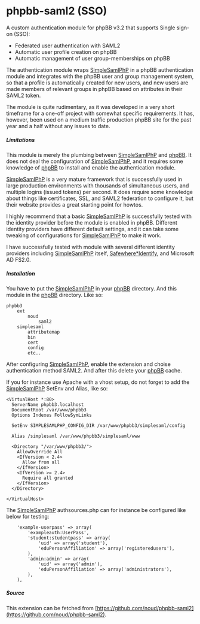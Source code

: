 phpbb-saml2 (SSO)
=================

A custom authentication module for phpBB v3.2 that supports Single sign-on (SSO):

- Federated user authentication with SAML2
- Automatic user profile creation on phpBB
- Automatic management of user group-memberships on phpBB

The authentication module wraps [SimpleSamlPhP](http://www.simplesamlphp.org) in a phpBB authentication module and integrates with the phpBB user and group management system, so that a profile is automatically created for new users, and new users are made members of relevant groups in phpBB based on attributes in their SAML2 token.

The module is quite rudimentary, as it was developed in a very short timeframe for a one-off project with somewhat specific requirements. It has, however, been used on a medium traffic production phpBB site for the past year and a half without any issues to date.

##### Limitations

This module is merely the plumbing between [SimpleSamlPhP](http://www.simplesamlphp.org) and [phpBB](http://www.phpBB.com). It does not deal the configuration of [SimpleSamlPhP](http://www.simplesamlphp.org), and it requires some knowledge of [phpBB](http://www.phpBB.com) to install and enable the authentication module.

[SimpleSamlPhP](http://www.simplesamlphp.org) is a very mature framework that is successfully used in large production environments with thousands of simultaneous users, and multiple logins (issued tokens) per second. It does require some knowledge about things like certificates, SSL, and SAML2 federation to configure it, but their website provides a great starting point for howtos.

I highly recommend that a basic [SimpleSamlPhP](http://www.simplesamlphp.org) is successfully tested with the identity provider before the module is enabled in phpBB. Different identity providers have different default settings, and it can take some tweaking of configurations for [SimpleSamlPhP](http://www.simplesamlphp.org) to make it work.

I have successfully tested with module with several different identity providers including [SimpleSamlPhP](http://www.simplesamlphp.org) itself, [Safewhere*Identify](http://safewhere.com/), and Microsoft AD FS2.0.

##### Installation

You have to put the [SimpleSamlPhP](http://www.simplesamlphp.org) in your [phpBB](http://www.phpBB.com) directory.
And this module in the [phpBB](http://www.phpBB.com) directory. Like so:

```
phpbb3
    ext
        noud
            saml2
    simplesaml
        attributemap
        bin
        cert
        config
        etc..
```
After configuring [SimpleSamlPhP](http://www.simplesamlphp.org), enable the extension and choise authentication method SAML2. And after this delete your [phpBB](http://www.phpBB.com) cache.

If you for instance use Apache with a vhost setup, do not forget to add the [SimpleSamlPhP](http://www.simplesamlphp.org) SetEnv and Alias, like so:

```apacheconfig
<VirtualHost *:80>
  ServerName phpbb3.localhost
  DocumentRoot /var/www/phpbb3
  Options Indexes FollowSymLinks

  SetEnv SIMPLESAMLPHP_CONFIG_DIR /var/www/phpbb3/simplesaml/config

  Alias /simplesaml /var/www/phpbb3/simplesaml/www

  <Directory "/var/www/phpbb3/">
    AllowOverride All
    <IfVersion < 2.4>
      Allow from all
    </IfVersion>
    <IfVersion >= 2.4>
      Require all granted
    </IfVersion>
  </Directory>

</VirtualHost>
```

The [SimpleSamlPhP](http://www.simplesamlphp.org) authsources.php can for instance be configured like below for testing:

```
    'example-userpass' => array(
        'exampleauth:UserPass',
        'student:studentpass' => array(
            'uid' => array('student'),
            'eduPersonAffiliation' => array('registeredusers'),
        ),
        'admin:admin' => array(
            'uid' => array('admin'),
            'eduPersonAffiliation' => array('administrators'),
        ),
    ),
```

##### Source

This extension can be fetched from [https://github.com/noud/phpbb-saml2](https://github.com/noud/phpbb-saml2).



